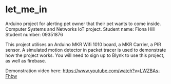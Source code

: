 # let_me_in
Arduino project for alerting pet owner that their pet wants to come inside. 
Computer Systems and Networks IoT project. 
Student name: Fiona Hill
Student number: 09351876

This project utilises an Arduino MKR Wifi 1010 board, a MKR Carrier, a PIR sensor. 
A simulated motion detector in packet tracer is used to demonstrate how the project works. 
You will need to sign up to Blynk to use this project, as well as firebase. 

Demonstration video here: https://www.youtube.com/watch?v=LWZBAs-Fhbw
